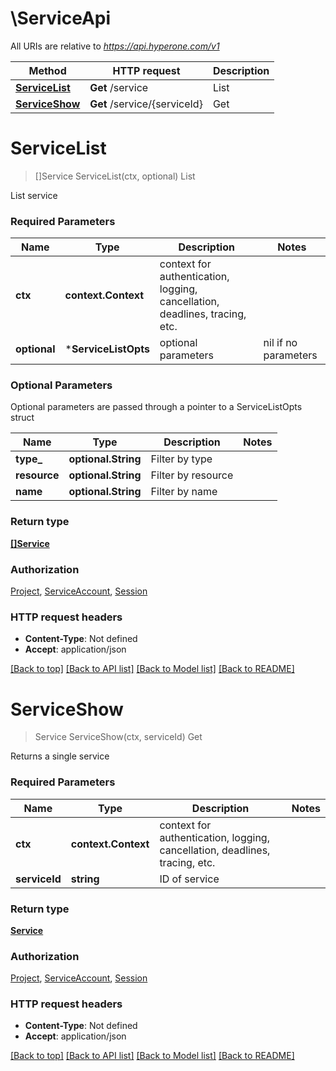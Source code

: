 # \ServiceApi

All URIs are relative to *https://api.hyperone.com/v1*

Method | HTTP request | Description
------------- | ------------- | -------------
[**ServiceList**](ServiceApi.md#ServiceList) | **Get** /service | List
[**ServiceShow**](ServiceApi.md#ServiceShow) | **Get** /service/{serviceId} | Get


# **ServiceList**
> []Service ServiceList(ctx, optional)
List

List service

### Required Parameters

Name | Type | Description  | Notes
------------- | ------------- | ------------- | -------------
 **ctx** | **context.Context** | context for authentication, logging, cancellation, deadlines, tracing, etc.
 **optional** | ***ServiceListOpts** | optional parameters | nil if no parameters

### Optional Parameters
Optional parameters are passed through a pointer to a ServiceListOpts struct

Name | Type | Description  | Notes
------------- | ------------- | ------------- | -------------
 **type_** | **optional.String**| Filter by type | 
 **resource** | **optional.String**| Filter by resource | 
 **name** | **optional.String**| Filter by name | 

### Return type

[**[]Service**](service.md)

### Authorization

[Project](../README.md#Project), [ServiceAccount](../README.md#ServiceAccount), [Session](../README.md#Session)

### HTTP request headers

 - **Content-Type**: Not defined
 - **Accept**: application/json

[[Back to top]](#) [[Back to API list]](../README.md#documentation-for-api-endpoints) [[Back to Model list]](../README.md#documentation-for-models) [[Back to README]](../README.md)

# **ServiceShow**
> Service ServiceShow(ctx, serviceId)
Get

Returns a single service

### Required Parameters

Name | Type | Description  | Notes
------------- | ------------- | ------------- | -------------
 **ctx** | **context.Context** | context for authentication, logging, cancellation, deadlines, tracing, etc.
  **serviceId** | **string**| ID of service | 

### Return type

[**Service**](service.md)

### Authorization

[Project](../README.md#Project), [ServiceAccount](../README.md#ServiceAccount), [Session](../README.md#Session)

### HTTP request headers

 - **Content-Type**: Not defined
 - **Accept**: application/json

[[Back to top]](#) [[Back to API list]](../README.md#documentation-for-api-endpoints) [[Back to Model list]](../README.md#documentation-for-models) [[Back to README]](../README.md)

